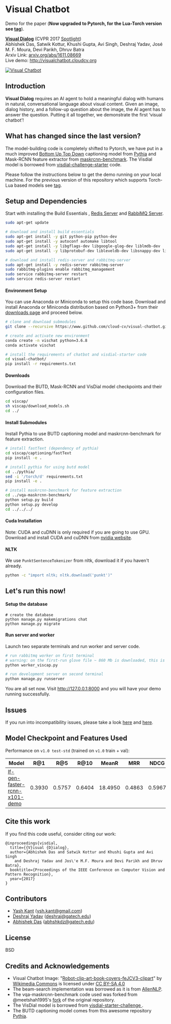 
Visual Chatbot
============
Demo for the paper (**Now upgraded to Pytorch, for the Lua-Torch version see [tag]()**). 

**[Visual Dialog][1]**  (CVPR 2017 [Spotlight][4]) </br>
Abhishek Das, Satwik Kottur, Khushi Gupta, Avi Singh, Deshraj Yadav, José M. F. Moura, Devi Parikh, Dhruv Batra  
Arxiv Link: [arxiv.org/abs/1611.08669][1]  
Live demo: http://visualchatbot.cloudcv.org

[![Visual Chatbot](chat/static/images/screenshot.png)](http://www.youtube.com/watch?v=SztC8VOWwRQ&t=13s "Visual Chatbot")

Introduction
---------------
**Visual Dialog** requires an AI agent to hold a meaningful dialog with humans in natural, conversational language about visual content. Given an image, dialog history, and a follow-up question about the image, the AI agent has to answer the question. Putting it all together, we demonstrate the first ‘visual chatbot’!

What has changed since the last version?
---------------------------------------------------
The model-building code is completely shifted to Pytorch, we have put in a much improved [Bottom Up Top Down][12] captioning model from [Pythia][10] and Mask-RCNN feature extractor from [maskrcnn-benchmark][13]. The Visdial model is borrowed from [visdial-challenge-starter][14] code. 

Please follow the instructions below to get the demo running on your local machine. For the previous version of this repository which supports Torch-Lua based models see [tag](). 

Setup and Dependencies
------------------------------
Start with installing the Build Essentials , [Redis Server][5] and [RabbiMQ Server][6].
```sh
sudo apt-get update

# download and install build essentials
sudo apt-get install -y git python-pip python-dev
sudo apt-get install -y autoconf automake libtool 
sudo apt-get install -y libgflags-dev libgoogle-glog-dev liblmdb-dev
sudo apt-get install -y libprotobuf-dev libleveldb-dev libsnappy-dev libopencv-dev libhdf5-serial-dev protobuf-compiler

# download and install redis-server and rabbitmq-server
sudo apt-get install -y redis-server rabbitmq-server
sudo rabbitmq-plugins enable rabbitmq_management
sudo service rabbitmq-server restart 
sudo service redis-server restart
```

#### Environment Setup

You can use Anaconda or Miniconda to setup this code base. Download and install Anaconda or Miniconda distribution based on Python3+ from their [downloads page][17] and proceed below. 


```sh
# clone and download submodules
git clone --recursive https://www.github.com/cloud-cv/visual-chatbot.git

# create and activate new environment
conda create -n vischat python=3.6.8
conda activate vischat

# install the requirements of chatbot and visdial-starter code
cd visual-chatbot/
pip install -r requirements.txt
```

#### Downloads
Download the BUTD, Mask-RCNN and VisDial model checkpoints and their configuration files.
```sh
cd viscap/
sh viscap/download_models.sh
cd ../
```

#### Install Submodules
Install Pythia to use BUTD captioning model and maskrcnn-benchmark for feature extraction. 
```sh
# install fastText (dependency of pythia)
cd viscap/captioning/fastText
pip install -e .

# install pythia for using butd model
cd ../pythia/
sed -i '/torch/d' requirements.txt
pip install -e .

# install maskrcnn-benchmark for feature extraction
cd ../vqa-maskrcnn-benchmark/
python setup.py build
python setup.py develop
cd ../../../
```
#### Cuda Installation

Note: CUDA and cuDNN is only required if you are going to use GPU. Download and install CUDA and cuDNN from [nvidia website][18].  

#### NLTK
We use `PunktSentenceTokenizer` from nltk, download it if you haven't already. 
```sh
python -c "import nltk; nltk.download('punkt')"
```


## Let's run this now! 
#### Setup the database
```
# create the database
python manage.py makemigrations chat
python manage.py migrate
```
#### Run server and worker
Launch two separate terminals and run worker and server code.   
```sh
# run rabbitmq worker on first terminal
# warning: on the first-run glove file ~ 860 Mb is downloaded, this is a one-time thing
python worker_viscap.py

# run development server on second terminal
python manage.py runserver
```
You are all set now. Visit http://127.0.0.1:8000 and you will have your demo running successfully.

## Issues
If you run into incompatibility issues, please take a look [here][7] and [here][8]. 

## Model Checkpoint and Features Used
Performance on `v1.0 test-std` (trained on `v1.0` train + val):

  Model  |  R@1   |  R@5   |  R@10  | MeanR  |  MRR   |  NDCG  |
 ------- | ------ | ------ | ------ | ------ | ------ | ------ |
[lf-gen-faster-rcnn-x101-demo][20]  | 0.3930 | 0.5757 | 0.6404 | 18.4950| 0.4863 | 0.5967 |


## Cite this work

If you find this code useful, consider citing our work:

```
@inproceedings{visdial,
  title={{V}isual {D}ialog},
  author={Abhishek Das and Satwik Kottur and Khushi Gupta and Avi Singh
    and Deshraj Yadav and Jos\'e M.F. Moura and Devi Parikh and Dhruv Batra},
  booktitle={Proceedings of the IEEE Conference on Computer Vision and Pattern Recognition},
  year={2017}
}
```

## Contributors
* [Yash Kant][19] (ysh.kant@gmail.com)
* [Deshraj Yadav][2] (deshraj@gatech.edu)
* [Abhishek Das][3] (abhshkdz@gatech.edu)

## License

BSD

## Credits and Acknowledgements

- Visual Chatbot Image: "[Robot-clip-art-book-covers-feJCV3-clipart](https://commons.wikimedia.org/wiki/File:Robot-clip-art-book-covers-feJCV3-clipart.png)" by [Wikimedia Commons](https://commons.wikimedia.org) is licensed under [CC BY-SA 4.0](https://creativecommons.org/licenses/by-sa/4.0/deed.en)
- The beam-search implementation was borrowed as it is from [AllenNLP](15).
- The vqa-maskrcnn-benchmark code used was forked from @meetshah1995's [fork](16) of the original repository.
- The VisDial model is borrowed from [visdial-starter-challenge ][14].
- The BUTD captioning model comes from this awesome repository [Pythia][10].

[1]: https://arxiv.org/abs/1611.08669
[2]: http://deshraj.github.io
[3]: https://abhishekdas.com
[4]: http://cvpr2017.thecvf.com/
[5]: https://redis.io/
[6]: https://www.rabbitmq.com/
[7]: https://github.com/unbit/uwsgi/issues/1770
[8]: https://stackoverflow.com/questions/41335478/importerror-no-module-named-asgiref-base-layer
[9]: https://gitlab.com/yashkant/vqa-maskrcnn-benchmark](https://gitlab.com/yashkant/vqa-maskrcnn-benchmark)
[10]: https://github.com/facebookresearch/pythia/
[11]: https://github.com/facebookresearch/fastText/
[12]: https://arxiv.org/abs/1707.07998
[13]: https://github.com/facebookresearch/maskrcnn-benchmark
[14]: https://github.com/batra-mlp-lab/visdial-challenge-starter-pytorch/
[15]: https://www.github.com/allenai/allennlp
[16]: https://gitlab.com/meetshah1995/vqa-maskrcnn-benchmark/
[17]: https://conda.io/docs/user-guide/install/download.html
[18]: https://developer.nvidia.com/cuda-downloads
[19]: https://github.com/yashkant
[20]: https://s3.amazonaws.com/visual-dialog/data/v1.0/2019/lf_gen_mask_rcnn_x101_train_demo.pth
